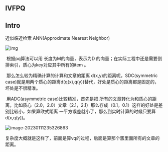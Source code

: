## IVFPQ

## Intro

近似临近检索 ANN(Approximate Nearest Neighbor)

![img](https://pic3.zhimg.com/80/v2-0228d02bd404e9420f8f86b791c27572_720w.webp)

​	根据pq算法可以用 长度为M的向量，表示为D 的向量；在实际工程中还是需要倒排索引，质心为key对应其中所有的item 。

​	那么怎么较为精确计算的计算和文章的距离 d(x,y)的距离呢，SDC(symmetric case)就是用两个质心的距离d(q(x),q(y))替代，好处是质心的距离都是固定的，坏处是不很精准。

​	用ADC(asymmetric case)比较精准，首先是把 所有的文章转化为和质心的距离，比如质心（2.0，2.0）文章（2.1，2.1）那么存成（0.1，0.1）这样的好处是差别比较小，如果算欧式距离 一平方误差就小了，那么到实时计算的时候只要算 d(x,q(y))。

![image-20230111235326863](C:\Users\15929\AppData\Roaming\Typora\typora-user-images\image-20230111235326863.png)

复杂度大概就是这样了，前面是算vq的过程，后面是算那个簇里面所有的文章的距离。